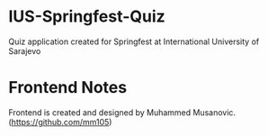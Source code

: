 # IUS-Springfest-Quiz

Quiz application created for Springfest at International University of Sarajevo

# Frontend Notes

Frontend is created and designed by Muhammed Musanovic. (https://github.com/mm105)
